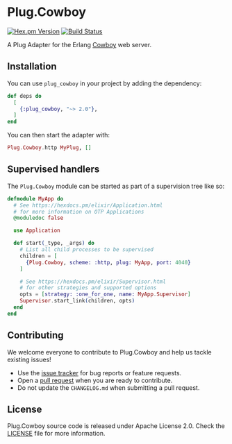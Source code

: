 # Plug.Cowboy

[![Hex.pm Version](https://img.shields.io/hexpm/v/plug_cowboy.svg)](https://hex.pm/packages/plug_cowboy)
[![Build Status](https://github.com/elixir-plug/plug_cowboy/workflows/CI/badge.svg)](https://github.com/elixir-plug/plug_cowboy/actions?query=workflow%3ACI)

A Plug Adapter for the Erlang [Cowboy](https://github.com/ninenines/cowboy
) web server.

## Installation

You can use `plug_cowboy` in your project by adding the dependency:

```elixir
def deps do
  [
    {:plug_cowboy, "~> 2.0"},
  ]
end
```

You can then start the adapter with:

```elixir
Plug.Cowboy.http MyPlug, []
```

## Supervised handlers

The `Plug.Cowboy` module can be started as part of a supervision tree like so:

```elixir
defmodule MyApp do
  # See https://hexdocs.pm/elixir/Application.html
  # for more information on OTP Applications
  @moduledoc false

  use Application

  def start(_type, _args) do
    # List all child processes to be supervised
    children = [
      {Plug.Cowboy, scheme: :http, plug: MyApp, port: 4040}
    ]

    # See https://hexdocs.pm/elixir/Supervisor.html
    # for other strategies and supported options
    opts = [strategy: :one_for_one, name: MyApp.Supervisor]
    Supervisor.start_link(children, opts)
  end
end
```

## Contributing

We welcome everyone to contribute to Plug.Cowboy and help us tackle existing issues!

- Use the [issue tracker](https://github.com/elixir-plug/plug_cowboy/issues) for bug reports or feature requests.
- Open a [pull request](https://github.com/elixir-plug/plug_cowboy/pulls) when you are ready to contribute.
- Do not update the `CHANGELOG.md` when submitting a pull request.

## License

Plug.Cowboy source code is released under Apache License 2.0.
Check the [LICENSE](./LICENSE) file for more information.
